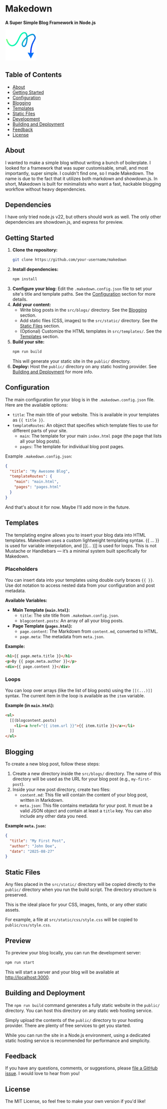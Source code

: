 # Makedown

**A Super Simple Blog Framework in Node.js**

<img src="/public/favicon.svg" alt="Logo" width="100">

## Table of Contents

- [About](#about)
- [Getting Started](#getting-started)
- [Configuration](#configuration)
- [Blogging](#blogging)
- [Templates](#templates)
- [Static Files](#static-files)
- [Development](#preview)
- [Building and Deployment](#building-and-deployment)
- [Feedback](#feedback)
- [License](#license)

## About

I wanted to make a simple blog without writing a bunch of boilerplate. I looked for a framework that was super customisable, small, and most importantly, super simple. I couldn't find one, so I made Makedown. The name is due to the fact that it utilizes both markdown and showdown.js. In short, Makedown is built for minimalists who want a fast, hackable blogging workflow without heavy dependencies.

## Dependencies

I have only tried node.js v22, but others should work as well. The only other dependencies are showdown.js, and express for preview.

## Getting Started

1.  **Clone the repository:**
    ```bash
    git clone https://github.com/your-username/makedown
    ```
2.  **Install dependencies:**
    ```bash
    npm install
    ```
3.  **Configure your blog:** Edit the `.makedown.config.json` file to set your site's title and template paths. See the [Configuration](#configuration) section for more details.
4.  **Add your content:**
    *   Write blog posts in the `src/blogs/` directory. See the [Blogging](#blogging) section.
    *   Add static files (CSS, images) to the `src/static/` directory. See the [Static Files](#static-files) section.
    *   (Optional) Customize the HTML templates in `src/templates/`. See the [Templates](#templates) section.
5.  **Build your site:**
    ```bash
    npm run build
    ```
    This will generate your static site in the `public/` directory.
6.  **Deploy:** Host the `public/` directory on any static hosting provider. See [Building and Deployment](#building-and-deployment) for more info.

## Configuration

The main configuration for your blog is in the `.makedown.config.json` file. Here are the available options:

*   `title`: The main title of your website. This is available in your templates as `{{ title }}`.
*   `templateRoutes`: An object that specifies which template files to use for different parts of your site.
    *   `main`: The template for your main `index.html` page (the page that lists all your blog posts).
    *   `pages`: The template for individual blog post pages.

Example `.makedown.config.json`:

```json
{
  "title": "My Awesome Blog",
  "templateRoutes": {
    "main": "main.html",
    "pages": "pages.html"
  }
}
```

And that's about it for now. Maybe I'll add more in the future.

## Templates

The templating engine allows you to insert your blog data into HTML templates. Makedown uses a custom lightweight templating syntax. {{ ... }} is used for variable interpolation, and [[(... )]] is used for loops. This is not Mustache or Handlebars — it’s a minimal system built specifically for Makedown.

### Placeholders

You can insert data into your templates using double curly braces `{{ }}`. Use dot notation to access nested data from your configuration and post metadata.

**Available Variables:**

*   **Main Template (`main.html`):**
    *   `title`: The site title from `.makedown.config.json`.
    *   `blogcontent.posts`: An array of all your blog posts.
*   **Page Template (`pages.html`):**
    *   `page.content`: The Markdown from `content.md`, converted to HTML.
    *   `page.meta`: The metadata from `meta.json`.

**Example:**

```html
<h1>{{ page.meta.title }}</h1>
<p>By {{ page.meta.author }}</p>
<div>{{ page.content }}</div>
```

### Loops

You can loop over arrays (like the list of blog posts) using the `[[(...)]]` syntax. The current item in the loop is available as the `item` variable.

**Example (in `main.html`):**

```html
<ul>
  [[(blogcontent.posts)
    <li><a href="{{ item.url }}">{{ item.title }}</a></li>
  ]]
</ul>
```

## Blogging

To create a new blog post, follow these steps:

1.  Create a new directory inside the `src/blogs/` directory. The name of this directory will be used as the URL for your blog post (e.g., `my-first-post`).
2.  Inside your new post directory, create two files:
    *   `content.md`: This file will contain the content of your blog post, written in Markdown.
    *   `meta.json`: This file contains metadata for your post. It must be a valid JSON object and contain at least a `title` key. You can also include any other data you need.

**Example `meta.json`:**

```json
{
  "title": "My First Post",
  "author": "John Doe",
  "date": "2025-08-27"
}
```

## Static Files

Any files placed in the `src/static/` directory will be copied directly to the `public/` directory when you run the build script. The directory structure is preserved.

This is the ideal place for your CSS, images, fonts, or any other static assets.

For example, a file at `src/static/css/style.css` will be copied to `public/css/style.css`.

## Preview

To preview your blog locally, you can run the development server:

```bash
npm run start
```

This will start a server and your blog will be available at [http://localhost:3000](http://localhost:3000).

## Building and Deployment

The `npm run build` command generates a fully static website in the `public/` directory. You can host this directory on any static web hosting service.

Simply upload the contents of the `public/` directory to your hosting provider. There are plenty of free services to get you started.

While you can run the site in a Node.js environment, using a dedicated static hosting service is recommended for performance and simplicity.

## Feedback 

If you have any questions, comments, or suggestions, please [file a GitHub issue](https://github.com/directory/issues). I would love to hear from you!

## License

The MIT License, so feel free to make your own version if you'd like!